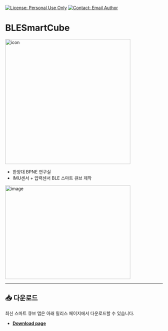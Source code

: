 [![License: Personal Use Only](https://img.shields.io/badge/License-Personal--Use--Only-red.svg)](https://github.com/DukiChoi/BLESmartCube/blob/main/LICENSE)
[![Contact: Email Author](https://img.shields.io/badge/Contact-Email%20Author-blue.svg)](mailto:cbcc12345@hanyang.ac.kr)


# BLESmartCube
<p align="left">
  <img src="https://github.com/user-attachments/assets/d34f545b-8ebe-4e57-8919-aebf579c034e" width="400" height="400" alt="icon"/>
</p>

- 한양대 BPNE 연구실  
- IMU센서 + 압력센서 BLE 스마트 큐브 제작  
<img  width="400" height="300" alt="image" src="https://github.com/user-attachments/assets/01b8ebe8-426a-4b0d-9853-3614b55c9cec" />

---

## 📥 다운로드

최신 스마트 큐브 앱은 아래 릴리스 페이지에서 다운로드할 수 있습니다.  

- [**Download page**](https://github.com/DukiChoi/BLESmartCube/releases)
